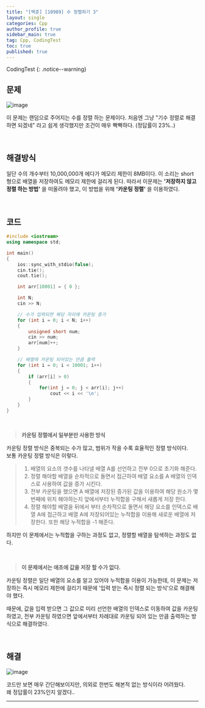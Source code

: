 ```yaml
---
title: "[백준] [10989] 수 정렬하기 3"
layout: single
categories: Cpp
author_profile: true
sidebar_main: true
tag: Cpp, CodingTest
toc: true
published: true
---
```




CodingTest
{: .notice--warning}



## 문제

![image](https://github.com/PREADIM/PREADIM.github.io/assets/69719507/748766bd-c3d9-40b5-9de3-5d3214f2ab11)

이 문제는 랜덤으로 주어지는 수를 정렬 하는 문제이다. 처음엔 그냥 "기수 정렬로 해결하면 되겠네" 라고 쉽게 생각했지만 조건이 매우 빡빡하다. (정답률이 23%..)


<br>



## 해결방식


일단 수의 개수부터 10,000,000개 에다가 메모리 제한이 8MB이다. 이 소리는 short형으로 배열을 저장하여도 메모리 제한에 걸리게 된다. 따라서 이문제는 **'저장하지 않고 정렬 하는 방법'** 을 떠올려야 했고, 이 방법을 위해 **'카운팅 정렬'** 을 이용하였다.


<br>


## 코드



```cpp
#include <iostream>
using namespace std;

int main()
{
	ios::sync_with_stdio(false);
	cin.tie();
	cout.tie();

	int arr[10001] = { 0 };

	int N;
	cin >> N;

    // 수가 입력되면 해당 자리에 카운팅 증가
	for (int i = 0; i < N; i++)
	{
		unsigned short num;
		cin >> num;
		arr[num]++;
	}

    // 배열에 카운팅 되어있는 만큼 출력
	for (int i = 0; i < 10001; i++)
	{
		if (arr[i] > 0)
		{
			for(int j = 0; j < arr[i]; j++)
				cout << i << '\n';
		}	
	}		
}
```

<br>

> **카운팅 정렬에서 일부분만 사용한 방식**

카운팅 정렬 방식은 중복되는 수가 많고, 범위가 작을 수록 효율적인 정렬 방식이다.   
보통 카운팅 정렬 방식은 이렇다.
>  1. 배열의 요소의 갯수를 나타낼 배열 A를 선언하고 전부 0으로 초기화 해준다.
>  2. 정렬 해야할 배열을 순차적으로 돌면서 접근하여 배열 요소를 A 배열의 인덱스로 사용하여 값을 증가 시킨다.
>  3. 전부 카운팅을 했으면 A 배열에 저장된 증가된 값을 이용하여 해당 원소가 몇 번째에 위치 해야하는지 앞에서부터 누적합을 구해서 새롭게 저장 한다.
>  4. 정렬 해야할 배열을 뒤에서 부터 순차적으로 돌면서 해당 요소를 인덱스로 배열 A에 접근하고 배열 A에 저장되어있는 누적합을 이용해 새로운 배열에 저장한다. 또한 해당 누적합을 -1 해준다.

하지만 이 문제에서는 누적합을 구하는 과정도 없고, 정렬할 배열을 탐색하는 과정도 없다.


<br>

> **이 문제에서는 애초에 값을 저장 할 수가 없다.**

카운팅 정렬은 일단 배열의 요소를 알고 있어야 누적합을 이용이 가능한데, 이 문제는 저장하는 즉시 메모리 제한에 걸리기 때문에 '입력 받는 즉시 정렬 되는 방식'으로 해결해야 했다.   

때문에, 값을 입력 받으면 그 값으로 미리 선언한 배열의 인덱스로 이동하여 값을 카운팅 하였고, 전부 카운팅 하였으면 앞에서부터 차례대로 카운팅 되어 있는 만큼 출력하는 방식으로 해결하였다.


<br>


## 해결

![image](https://github.com/PREADIM/PREADIM.github.io/assets/69719507/09882c4b-e826-49b0-bded-9459f62130a2)



코드만 보면 매우 간단해보이지만, 의외로 한번도 해본적 없는 방식이라 어려웠다.   
왜 정답률이 23%인지 알겠다..


***